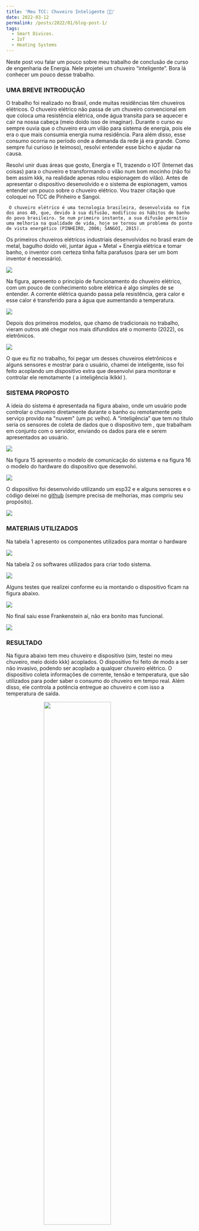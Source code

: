 ```yaml
---
title: 'Meu TCC: Chuveiro Inteligente 🚿🧠'
date: 2022-03-12
permalink: /posts/2022/01/blog-post-1/
tags:
  - Smart Divices.
  - IoT
  - Heating Systems 
---
```

Neste post vou falar um pouco sobre meu trabalho de conclusão de curso  de engenharia de Energia. Nele projetei um chuveiro “inteligente”. Bora lá conhecer um pouco desse trabalho.

### UMA BREVE INTRODUÇÃO

O trabalho foi realizado no Brasil, onde muitas residências têm chuveiros elétricos. O chuveiro elétrico não passa de um chuveiro convencional em que coloca uma resistência elétrica, onde água transita para se aquecer e cair na nossa cabeça (meio doido isso de imaginar).
Durante o curso eu sempre ouvia que o chuveiro era um  vilão para sistema de energia, pois ele era o que mais consumia energia numa residência. Para além disso, esse consumo ocorria no período onde a demanda da rede já era grande. Como sempre fui curioso (e teimoso), resolvi entender esse bicho e ajudar na causa.

Resolvi unir duas áreas que gosto, Energia e TI, trazendo o IOT (Internet das coisas) para o chuveiro e transformando o vilão num bom mocinho (não foi bem assim kkk, na realidade apenas rolou espionagem do vilão).
Antes de apresentar o dispositivo desenvolvido e o sistema de espionagem, vamos entender um pouco sobre o chuveiro elétrico. Vou trazer citação que coloquei no TCC de Pinheiro e Sangoi.
 
```  O chuveiro elétrico é uma tecnologia brasileira, desenvolvida no fim dos anos 40, que, devido à sua difusão, modificou os hábitos de banho do povo brasileiro. Se num primeiro instante, a sua difusão permitiu uma melhoria na qualidade de vida, hoje se tornou um problema do ponto de vista energético (PINHEIRO, 2006; SANGOI, 2015). ``` 

Os primeiros chuveiros elétricos industriais desenvolvidos no brasil eram de metal, bagulho doido véi, juntar água + Metal + Energia elétrica e tomar banho, o  inventor com certeza tinha falta parafusos (para ser um bom inventor é necessário). 

<img  class="center"  src="/images/post01/img1.png" />


Na figura, apresento o princípio de funcionamento do chuveiro elétrico, com um pouco de  conhecimento sobre elétrica é algo simples de se entender.
A corrente elétrica quando passa pela resistência, gera calor e esse calor é transferido para a água que aumentando a temperatura.  

<img class="center"  src="/images/post01/img2.png" />

Depois dos primeiros modelos, que chamo de tradicionais no trabalho, vieram outros até chegar nos mais difundidos até o momento (2022), os eletrônicos.

<img class="center"  src="/images/post01/img3.png" />

O que eu fiz no trabalho, foi pegar um desses chuveiros eletrônicos e alguns sensores e mostrar para o usuário, chamei de inteligente, isso foi feito acoplando  um dispositivo extra que desenvolvi para monitorar e controlar ele remotamente ( a inteligência lklkkl ).

### SISTEMA PROPOSTO

A ideia do sistema  é  apresentada na figura abaixo, onde um usuário pode controlar o chuveiro diretamente durante o banho ou remotamente pelo serviço provido na "nuvem" (um pc velho).  A “inteligência” que tem no título seria os sensores de coleta de dados que o dispositivo tem , que  trabalham em conjunto com o servidor, enviando os dados para ele e serem apresentados ao usuário.

<img class="center" src="/images/post01/img4.png" />

Na figura 15 apresento o modelo de comunicação do sistema e na figura 16 o modelo do hardware do dispositivo que desenvolvi. 

<img class="center"  src="/images/post01/img5.png" />

O  dispositivo foi desenvolvido utilizando um esp32 e e alguns sensores e o código deixei no [github][1] (sempre precisa de melhorias, mas compriu seu propósito).

<img  class="center" src="/images/post01/img6.png" />


### MATERIAIS UTILIZADOS 

Na tabela  1 apresento os componentes utilizados para montar o hardware

<img  class="center" src="/images/post01/img7.png" />

Na tabela 2 os softwares utilizados para criar todo sistema.

<img class="center"  src="/images/post01/img8.png" />

Alguns testes que realizei conforme eu ia montando o dispositivo ficam na figura abaixo. 

<img class="center"  src="/images/post01/img9.png" />


No final saiu esse Frankenstein aí, não era bonito mas funcional. 

<img class="center" src="/images/post01/img10.png" />


### RESULTADO


Na figura abaixo tem meu chuveiro e dispositivo (sim, testei no meu chuveiro, meio doido kkk) acoplados. O dispositivo foi feito de modo a ser não invasivo, podendo ser acoplado a qualquer chuveiro elétrico.
O dispositivo coleta informações de  corrente, tensão e temperatura, que são utilizados para poder saber o consumo do chuveiro em tempo real. Além disso, ele controla a potência entregue ao chuveiro e com isso a temperatura de saída.


<img class="center"  style="width: 60%;" src="/images/post01/img11.png" />

Essas informações coletadas são mostradas ao usuário em tempo real num dashboard, apresentado na figura abaixo. 

<img class="center"  src="/images/post01/img12.png" />

Os dados são guardados num banco de dados de séries temporais. Os dados armazenados poderam ser utilizados em futuras análises de dados.


<img class="center"  src="/images/post01/img13.png" />


Em suma, foi um trabalho interessante realizado, pois consegui percorrer vários campos de conhecimento indo desde  da programação de microcontrolador, montagem de hardware, deploy de sistemas e comunicação IoT e no final entregar um produto minimamente viável.

Para saber mais sobre o trabalho podes ler o arquivo final [aqui][2].

 
<style>
.center {
  display: block;
  margin-left: auto;
  margin-right: auto;
  
}
</style>
[1]: https://github.com/juaryR/tcc_chuveiro_inteligente
[2]: https://repositorio.ufsc.br/bitstream/handle/123456789/223733/chuveiro_inteligente_Rede_IoT.pdf?sequence=1&isAllowed=y